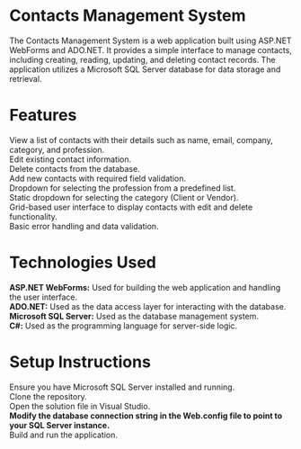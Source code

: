 # Contacts Management System

The Contacts Management System is a web application built using ASP.NET WebForms and ADO.NET. It provides a simple interface to manage contacts, including creating, reading, updating, and deleting contact records. The application utilizes a Microsoft SQL Server database for data storage and retrieval.

# Features

View a list of contacts with their details such as name, email, company, category, and profession.<br>
Edit existing contact information.<br>
Delete contacts from the database.<br>
Add new contacts with required field validation.<br>
Dropdown for selecting the profession from a predefined list.<br>
Static dropdown for selecting the category (Client or Vendor).<br>
Grid-based user interface to display contacts with edit and delete functionality.<br>
Basic error handling and data validation.<br>

# Technologies Used

**ASP.NET WebForms:** Used for building the web application and handling the user interface.<br>
**ADO.NET:** Used as the data access layer for interacting with the database.<br>
**Microsoft SQL Server:** Used as the database management system.<br>
**C#:** Used as the programming language for server-side logic.<br>

# Setup Instructions
Ensure you have Microsoft SQL Server installed and running.<br>
Clone the repository.<br>
Open the solution file in Visual Studio.<br>
**Modify the database connection string in the Web.config file to point to your SQL Server instance.** <br>
Build and run the application.<br>
